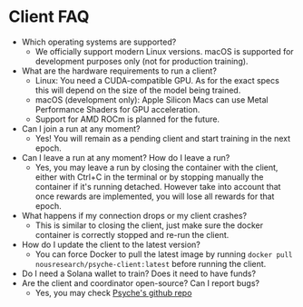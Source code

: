 # Client FAQ

- Which operating systems are supported?
  - We officially support modern Linux versions. macOS is supported for development purposes only (not for production training).
- What are the hardware requirements to run a client?
  - Linux: You need a CUDA-compatible GPU. As for the exact specs this will depend on the size of the model being trained.
  - macOS (development only): Apple Silicon Macs can use Metal Performance Shaders for GPU acceleration.
  - Support for AMD ROCm is planned for the future.
- Can I join a run at any moment?
  - Yes! You will remain as a pending client and start training in the next epoch.
- Can I leave a run at any moment? How do I leave a run?
  - Yes, you may leave a run by closing the container with the client, either with Ctrl+C in the terminal or by stopping manually the container if it's running detached. However take into account that once rewards are implemented, you will lose all rewards for that epoch.
- What happens if my connection drops or my client crashes?
  - This is similar to closing the client, just make sure the docker container is correctly stopped and re-run the client.
- How do I update the client to the latest version?
  - You can force Docker to pull the latest image by running `docker pull nousresearch/psyche-client:latest` before running the client.
- Do I need a Solana wallet to train? Does it need to have funds?
- Are the client and coordinator open-source? Can I report bugs?
  - Yes, you may check [Psyche's github repo](https://github.com/PsycheFoundation/psyche)
